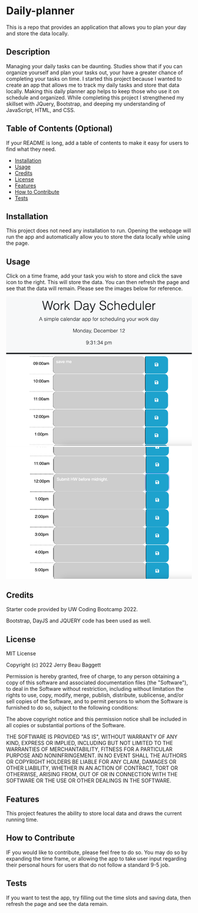 # Daily-planner
This is a repo that provides an application that allows you to plan your day and store the data locally.

## Description

Managing your daily tasks can be daunting. Studies show that if you can organize yourself and plan your tasks out, your have a greater chance of completing your tasks on time. I started this project because I wanted to create an app that allows me to track my daily tasks and store that data locally. Making this daily planner app helps to keep those who use it on schedule and organized. While completing this project I strengthened my skillset with JQuery, Bootstrap, and deeping my understanding of JavaScript, HTML, and CSS. 

## Table of Contents (Optional)

If your README is long, add a table of contents to make it easy for users to find what they need.

- [Installation](#installation)
- [Usage](#usage)
- [Credits](#credits)
- [License](#license)
- [Features](#features)
- [How to Contribute](#how-to-contribute)
- [Tests](#tests)

## Installation

This project does not need any installation to run. Opening the webpage will run the app and automatically allow you to store the data locally while using the page. 

## Usage

Click on a time frame, add your task you wish to store and click the save icon to the right. This will store the data. You can then refresh the page and see that the data will remain. Please see the images below for reference. 


![alt text](assets/images/work-day-start.png)
![alt text](assets/images/work-day-end.png)

## Credits

Starter code provided by UW Coding Bootcamp 2022. 

Bootstrap, DayJS and JQUERY code has been used as well. 

## License

MIT License

Copyright (c) 2022 Jerry Beau Baggett

Permission is hereby granted, free of charge, to any person obtaining a copy of this software and associated documentation files (the "Software"), to deal in the Software without restriction, including without limitation the rights to use, copy, modify, merge, publish, distribute, sublicense, and/or sell copies of the Software, and to permit persons to whom the Software is furnished to do so, subject to the following conditions:

The above copyright notice and this permission notice shall be included in all copies or substantial portions of the Software.

THE SOFTWARE IS PROVIDED "AS IS", WITHOUT WARRANTY OF ANY KIND, EXPRESS OR IMPLIED, INCLUDING BUT NOT LIMITED TO THE WARRANTIES OF MERCHANTABILITY, FITNESS FOR A PARTICULAR PURPOSE AND NONINFRINGEMENT. IN NO EVENT SHALL THE AUTHORS OR COPYRIGHT HOLDERS BE LIABLE FOR ANY CLAIM, DAMAGES OR OTHER LIABILITY, WHETHER IN AN ACTION OF CONTRACT, TORT OR OTHERWISE, ARISING FROM, OUT OF OR IN CONNECTION WITH THE SOFTWARE OR THE USE OR OTHER DEALINGS IN THE SOFTWARE.

## Features

This project features the ability to store local data and draws the current running time. 

## How to Contribute

IF you would like to contribute, please feel free to do so. You may do so by expanding the time frame, or allowing the app to take user input regarding their personal hours for users that do not follow a standard 9-5 job. 

## Tests

If you want to test the app, try filling out the time slots and saving data, then refresh the page and see the data remain. 